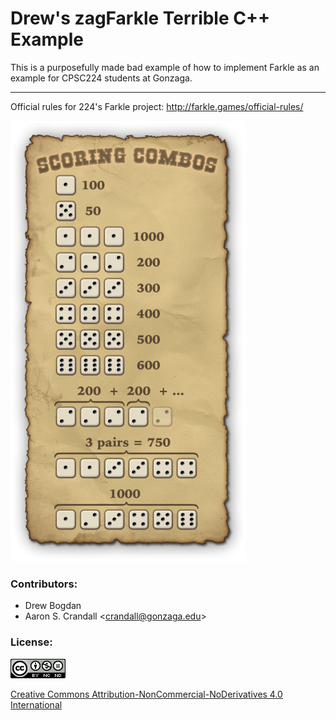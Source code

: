# Drew's zagFarkle Terrible C++ Example

This is a purposefully made bad example of how to implement Farkle as an example for CPSC224 students at Gonzaga.

---

Official rules for 224's Farkle project: http://farkle.games/official-rules/

![Farkle Scoring Rules for CPSC 224](./zagFarkleOfficialScoring.png)


### Contributors:

- Drew Bogdan
- Aaron S. Crandall \<crandall@gonzaga.edu>

### License:

![CC NC-ND 4.0 License](./CCLicense.png)

[Creative Commons Attribution-NonCommercial-NoDerivatives 4.0 International](http://creativecommons.org/licenses/by-nc-nd/4.0/)


